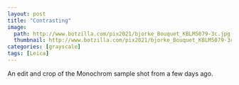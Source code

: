 ```yaml
---
layout: post
title: "Contrasting"
image:
  path: http://www.botzilla.com/pix2021/bjorke_Bouquet_KBLM5079-3c.jpg
  thumbnail: http://www.botzilla.com/pix2021/bjorke_Bouquet_KBLM5079-3c.jpg
categories: [grayscale]
tags: [Leica]
---
```


An edit and crop of the Monochrom sample shot from a few days ago.

